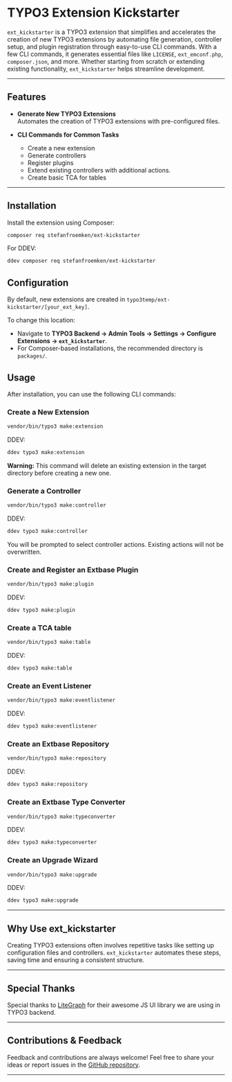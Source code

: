 # TYPO3 Extension Kickstarter

`ext_kickstarter` is a TYPO3 extension that simplifies and accelerates the creation of new TYPO3 extensions by automating file generation, controller setup, and plugin registration through easy-to-use CLI commands. With a few CLI commands, it generates essential files like `LICENSE`, `ext_emconf.php`, `composer.json`, and more. Whether starting from scratch or extending existing functionality, `ext_kickstarter` helps streamline development.

---

## Features

- **Generate New TYPO3 Extensions**  
  Automates the creation of TYPO3 extensions with pre-configured files.

- **CLI Commands for Common Tasks**
    - Create a new extension
    - Generate controllers
    - Register plugins
    - Extend existing controllers with additional actions.
    - Create basic TCA for tables

---

## Installation

Install the extension using Composer:
```bash
composer req stefanfroemken/ext-kickstarter
```

For DDEV:
```bash
ddev composer req stefanfroemken/ext-kickstarter
```

## Configuration

By default, new extensions are created in `typo3temp/ext-kickstarter/[your_ext_key]`.

To change this location:

- Navigate to **TYPO3 Backend → Admin Tools → Settings → Configure Extensions → `ext_kickstarter`**.
- For Composer-based installations, the recommended directory is `packages/`.

## Usage

After installation, you can use the following CLI commands:

### Create a New Extension

```bash
vendor/bin/typo3 make:extension
```

DDEV:

```bash
ddev typo3 make:extension
```

**Warning:** This command will delete an existing extension in the target directory before creating a new one.

### Generate a Controller

```bash
vendor/bin/typo3 make:controller
```

DDEV:

```bash
ddev typo3 make:controller
```

You will be prompted to select controller actions. Existing actions will not be overwritten.

### Create and Register an Extbase Plugin

```bash
vendor/bin/typo3 make:plugin
```
DDEV:

```bash
ddev typo3 make:plugin
```

### Create a TCA table

```bash
vendor/bin/typo3 make:table
```
DDEV:

```bash
ddev typo3 make:table
```

### Create an Event Listener

```bash
vendor/bin/typo3 make:eventlistener
```
DDEV:

```bash
ddev typo3 make:eventlistener
```

### Create an Extbase Repository

```bash
vendor/bin/typo3 make:repository
```
DDEV:

```bash
ddev typo3 make:repository
```

### Create an Extbase Type Converter

```bash
vendor/bin/typo3 make:typeconverter
```
DDEV:

```bash
ddev typo3 make:typeconverter
```

### Create an Upgrade Wizard

```bash
vendor/bin/typo3 make:upgrade
```
DDEV:

```bash
ddev typo3 make:upgrade
```

---

## Why Use ext_kickstarter

Creating TYPO3 extensions often involves repetitive tasks like setting up configuration files and controllers. `ext_kickstarter` automates these steps, saving time and ensuring a consistent structure.

---

## Special Thanks

Special thanks to [LiteGraph](https://github.com/jagenjo/litegraph.js) for their awesome JS UI library we are using in TYPO3 backend.

---

## Contributions & Feedback
Feedback and contributions are always welcome! Feel free to share your ideas or report issues in the [GitHub repository](https://github.com/stefanfroemken/ext-kickstarter).

---
